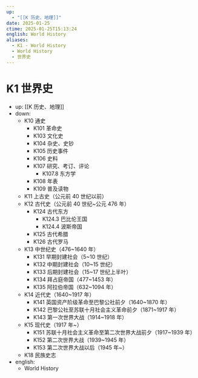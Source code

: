 ```yaml
---
up:
  - "[[K 历史、地理]]"
date: 2025-01-25
ctime: 2025-01-25T15:13:24
english: World History
aliases:
  - K1 - World History
  - World History
  - 世界史
---
```


# K1 世界史

- up: [[K 历史、地理]]
- down:
	- K10 通史
		- K101 革命史
		- K103 文化史
		- K104 杂史、史钞
		- K105 历史事件
		- K106 史料
		- K107 研究、考订、评论
			- K107.8 东方学
		- K108 年表
		- K109 普及读物
	- K11 上古史（公元前 40 世纪以前）
	- K12 古代史（公元前 40 世纪~公元 476 年）
		- K124 古代东方
			- K124.3 巴比伦王国
			- K124.4 波斯帝国
		- K125 古代希腊
		- K126 古代罗马
	- K13 中世纪史（476~1640 年）
		- K131 早期封建社会（5~10 世纪）
		- K132 中期封建社会（10~15 世纪）
		- K133 后期封建社会（15~17 世纪上半叶）
		- K134 拜占庭帝国（477~1453 年）
		- K135 阿拉伯帝国（632~1094 年）
	- K14 近代史（1640~1917 年）
		- K141 英国资产阶级革命至巴黎公社前夕（1640~1870 年）
		- K142 巴黎公社至苏联十月社会主义革命前夕（1871~1917 年）
		- K143 第一次世界大战（1914~1918 年）
	- K15 现代史（1917 年~）
		- K151 苏联十月社会主义革命至第二次世界大战前夕（1917~1939 年）
		- K152 第二次世界大战（1939~1945 年）
		- K153 第二次世界大战以后（1945 年~）
	- K18 民族史志
- english:
	- World History
